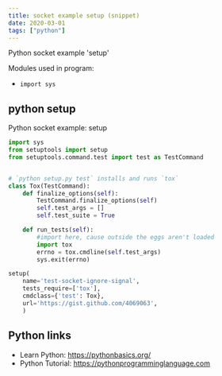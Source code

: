 ```yaml
---
title: socket example setup (snippet)
date: 2020-03-01
tags: ["python"]
---
```

Python socket example 'setup'


Modules used in program: 
* `import sys`

## python setup

Python socket example: setup

```python
import sys
from setuptools import setup
from setuptools.command.test import test as TestCommand


# `python setup.py test` installs and runs `tox`
class Tox(TestCommand):
    def finalize_options(self):
        TestCommand.finalize_options(self)
        self.test_args = []
        self.test_suite = True

    def run_tests(self):
        #import here, cause outside the eggs aren't loaded
        import tox
        errno = tox.cmdline(self.test_args)
        sys.exit(errno)

setup(
    name='test-socket-ignore-signal',
    tests_require=['tox'],
    cmdclass={'test': Tox},
    url='https://gist.github.com/4069063',
    )


```

## Python links

- Learn Python: https://pythonbasics.org/
- Python Tutorial: https://pythonprogramminglanguage.com
